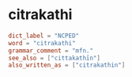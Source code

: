 # citrakathi

``` toml
dict_label = "NCPED"
word = "citrakathi"
grammar_comment = "mfn."
see_also = ["cittakathīn"]
also_written_as = ["citrakathin"]
```

